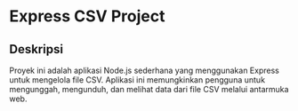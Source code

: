 # Express CSV Project

## Deskripsi
Proyek ini adalah aplikasi Node.js sederhana yang menggunakan Express untuk mengelola file CSV. Aplikasi ini memungkinkan pengguna untuk mengunggah, mengunduh, dan melihat data dari file CSV melalui antarmuka web.

